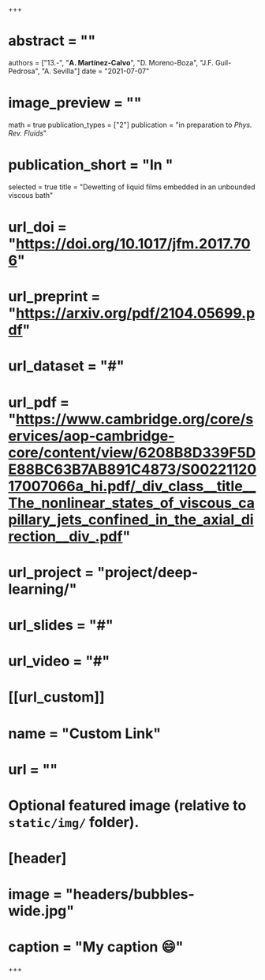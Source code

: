 +++

# abstract = ""
authors = ["13.-", "**A. Martínez-Calvo**", "D. Moreno-Boza", "J.F. Guil-Pedrosa", "A. Sevilla"]
date = "2021-07-07"
# image_preview = ""
math = true
publication_types = ["2"]
 publication = "in preparation to _Phys. Rev. Fluids_"
# publication_short = "In "
selected = true
title = "Dewetting of liquid films embedded in an unbounded viscous bath"
# url_doi = "https://doi.org/10.1017/jfm.2017.706"
# url_preprint = "https://arxiv.org/pdf/2104.05699.pdf"
# url_dataset = "#"
# url_pdf = "https://www.cambridge.org/core/services/aop-cambridge-core/content/view/6208B8D339F5DE88BC63B7AB891C4873/S0022112017007066a_hi.pdf/_div_class__title__The_nonlinear_states_of_viscous_capillary_jets_confined_in_the_axial_direction__div_.pdf"
# url_project = "project/deep-learning/"
# url_slides = "#"
# url_video = "#"

# [[url_custom]]
 # name = "Custom Link"
 # url = ""

# Optional featured image (relative to `static/img/` folder).
# [header]
# image = "headers/bubbles-wide.jpg"
# caption = "My caption :smile:"

+++
